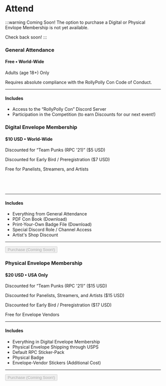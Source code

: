 # Attend

:::warning Coming Soon!
The option to purchase a Digital or Physical Envlope Membership is not yet available.

Check back soon!
:::

<div class="card-deck">
    <div class="card-full product-card">
        <h3>General Attendance</h3>
        <h4>Free &#8226; World-Wide</h4>
        <p>Adults (age 18+) Only</p>
        <p>Requires absolute compliance with the RollyPolly Con Code of Conduct.</p>
        <hr>
        <h4>Includes</h4>
        <ul>
            <li>Access to the “RollyPolly Con” Discord Server</li>
            <li>Participation in the Competition (to earn Discounts for our next event!)</li>
        </ul>
    </div>
    <div class="card-half product-card">
        <h3>Digital Envelope Membership</h3>
        <h4>$10 USD &#8226; World-Wide</h4>
        <p>Discounted for “Team Punks (RPC '21)” ($5 USD)</p>
        <p>Discounted for Early Bird / Preregistration ($7 USD)</p>
        <p style="padding-bottom: 3.6rem;">Free for Panelists, Streamers, and Artists</p>
        <hr>
        <h4>Includes</h4>
        <ul>
            <li>Everything from  General Attendance</li>
            <li>PDF Con Book (Download)</li>
            <li>Print-Your-Own Badge File (Download)</li>
            <li>Special Discord Role / Channel Access</li>
            <li>Artist's Shop Discount</li>
        </ul>
        <hr>
        <div class="text-center">
            <!-- When there's a link, make this an <a> tag with the same classes and no disabled attribute! -->
            <button class="btn btn-primary" disabled>Purchase (Coming Soon!)</button>
        </div>
    </div>
    <div class="card-half product-card">
        <h3>Physical Envelope Membership</h3>
        <h4>$20 USD &#8226; USA Only</h4>
        <p></p>
        <p>Discounted for “Team Punks (RPC '21)” ($15 USD)</p>
        <p>Discounted for Panelists, Streamers, and Artists ($15 USD)</p>
        <p>Discounted for Early Bird / Preregistration ($17 USD)</p>
        <p>Free for Envelope Vendors</p>
        <hr>
        <h4>Includes</h4>
        <ul>
            <li>Everything in Digital Envelope Membership</li>
            <li>Physical Envelope Shipping through USPS</li>
            <li>Default RPC Sticker-Pack</li>
            <li>Physical Badge</li>
            <li>Envelope-Vendor Stickers (Additional Cost)</li>
        </ul>
        <hr>
        <div class="text-center">
            <!-- When there's a link, make this an <a> tag with the same classes and no disabled attribute! -->
            <button class="btn btn-primary" disabled>Purchase (Coming Soon!)</button>
        </div>
    </div>
</div>